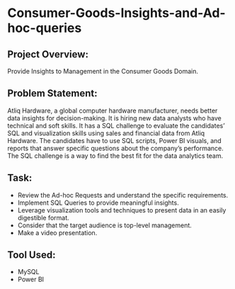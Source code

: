 # Consumer-Goods-Insights-and-Ad-hoc-queries

## Project Overview:

Provide Insights to Management in the Consumer Goods Domain.

## Problem Statement:

Atliq Hardware, a global computer hardware manufacturer, needs better data insights for decision-making. It is hiring new data analysts who have technical and soft skills. It has a SQL challenge to evaluate the candidates’ SQL and visualization skills using sales and financial data from Atliq Hardware. The candidates have to use SQL scripts, Power BI visuals, and reports that answer specific questions about the company’s performance. The SQL challenge is a way to find the best fit for the data analytics team.

## Task:

-  Review the Ad-hoc Requests and understand the specific requirements.
-  Implement SQL Queries to provide meaningful insights.
-  Leverage visualization tools and techniques to present data in an easily digestible format.
-  Consider that the target audience is top-level management.
-  Make a video presentation.

## Tool Used:

- MySQL
- Power BI
